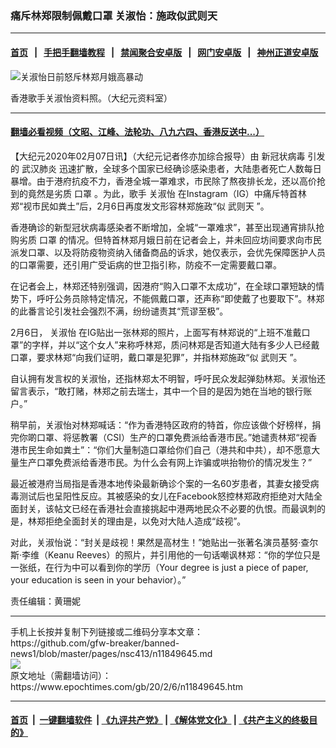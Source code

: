 ### 痛斥林郑限制佩戴口罩 关淑怡：施政似武则天
------------------------

#### [首页](https://github.com/gfw-breaker/banned-news1/blob/master/README.md) &nbsp;&nbsp;|&nbsp;&nbsp; [手把手翻墙教程](https://github.com/gfw-breaker/guides/wiki) &nbsp;&nbsp;|&nbsp;&nbsp; [禁闻聚合安卓版](https://github.com/gfw-breaker/bn-android) &nbsp;&nbsp;|&nbsp;&nbsp; [网门安卓版](https://github.com/oGate2/oGate) &nbsp;&nbsp;|&nbsp;&nbsp; [神州正道安卓版](https://github.com/SzzdOgate/update) 



<div><img alt="关淑怡日前怒斥林郑月娥高暴动" class="aligncenter wp-post-image" src="https://i.epochtimes.com/assets/uploads/2019/08/guan-shuyi-600x400.jpg"/>
<div class="red16 caption">
 <p>
  香港歌手关淑怡资料照。（大纪元资料室）
 </p>
</div>
</div><hr/>

#### [翻墙必看视频（文昭、江峰、法轮功、八九六四、香港反送中...）](http://167.172.214.107/home.html)

<div><p>
 【大纪元2020年02月07日讯】（大纪元记者佟亦加综合报导）由
 <ok href="https://www.epochtimes.com/gb/tag/%E6%96%B0%E5%86%A0%E7%8A%B6%E7%97%85%E6%AF%92.html">
  新冠状病毒
 </ok>
 引发的
 <ok href="https://www.epochtimes.com/gb/tag/%E6%AD%A6%E6%B1%89%E8%82%BA%E7%82%8E.html">
  武汉肺炎
 </ok>
 迅速扩散，全球多个国家已经确诊感染患者，大陆患者死亡人数每日暴增。由于港府抗疫不力，香港全城一罩难求，市民除了熬夜排长龙，还以高价抢到的竟然是劣质
 <ok href="https://www.epochtimes.com/gb/tag/%E5%8F%A3%E7%BD%A9.html">
  口罩
 </ok>
 。为此，歌手
 <ok href="https://www.epochtimes.com/gb/tag/%E5%85%B3%E6%B7%91%E6%80%A1.html">
  关淑怡
 </ok>
 在Instagram（IG）中痛斥特首林郑“视市民如粪土”后，2月6日再度发文形容林郑施政“似
 <ok href="https://www.epochtimes.com/gb/tag/%E6%AD%A6%E5%88%99%E5%A4%A9.html">
  武则天
 </ok>
 ”。
</p>
<p>
 香港确诊的新型冠状病毒感染者不断增加，全城“一罩难求”，甚至出现通宵排队抢购劣质
 <ok href="https://www.epochtimes.com/gb/tag/%E5%8F%A3%E7%BD%A9.html">
  口罩
 </ok>
 的情况。但特首林郑月娥日前在记者会上，并未回应坊间要求向市民派发口罩、以及将防疫物资纳入储备商品的诉求，她仅表示，会优先保障医护人员的口罩需要，还引用广受诟病的世卫指引称，防疫不一定需要戴口罩。
</p>
<p>
 在记者会上，林郑还特别强调，因港府“购入口罩不太成功”，在全球口罩短缺的情势下，呼吁公务员除特定情况，不能佩戴口罩，还声称“即使戴了也要取下”。林郑的此番言论引发社会强烈不满，纷纷谴责其“荒谬至极”。
</p>
<p>
 2月6日，
 <ok href="https://www.epochtimes.com/gb/tag/%E5%85%B3%E6%B7%91%E6%80%A1.html">
  关淑怡
 </ok>
 在IG贴出一张林郑的照片，上面写有林郑说的“上班不准戴口罩”的字样，并以“这个女人”来称呼林郑，质问林郑是否知道大陆有多少人已经戴口罩，要求林郑“向我们证明，戴口罩是犯罪”，并指林郑施政“似
 <ok href="https://www.epochtimes.com/gb/tag/%E6%AD%A6%E5%88%99%E5%A4%A9.html">
  武则天
 </ok>
 ”。
</p>
<p>
 自认拥有发言权的关淑怡，还指林郑太不明智，呼吁民众发起弹劾林郑。关淑怡还留言表示，“敢打赌，林郑之前去瑞士，其中一个目的是因为她在当地的银行账户。”
</p>
<p>
 稍早前，关淑怡对林郑喊话：“作为香港特区政府的特首，你应该做个好榜样，捐完你啲口罩、将惩教署（CSI）生产的口罩免费派给香港市民。”她谴责林郑“视香港市民生命如粪土”：“你们大量制造口罩给你们自己（港共和中共），却不愿意大量生产口罩免费派给香港市民。为什么会有网上诈骗或哄抬物价的情况发生？”
</p>
<p>
 最近被港府当局指是香港本地传染最新确诊个案的一名60岁患者，其妻女接受病毒测试后也呈阳性反应。其被感染的女儿在Facebook怒控林郑政府拒绝对大陆全面封关，该帖文已经在香港社会直接挑起中港两地民众不必要的仇恨。而最讽刺的是，林郑拒绝全面封关的理由是，以免对大陆人造成“歧视”。
</p>
<p>
 对此，关淑怡说：“封关是歧视！果然是高材生！”她贴出一张著名演员基努·查尔斯·李维（Keanu Reeves）的照片，并引用他的一句话嘲讽林郑：“你的学位只是一张纸，在行为中可以看到你的学历（Your degree is just a piece of paper, your education is seen in your behavior）。”
</p>
<p>
 责任编辑：黄珊妮
</p>
</div>
<hr/>
手机上长按并复制下列链接或二维码分享本文章：<br/>
https://github.com/gfw-breaker/banned-news1/blob/master/pages/nsc413/n11849645.md <br/>
<a href='https://github.com/gfw-breaker/banned-news1/blob/master/pages/nsc413/n11849645.md'><img src='https://github.com/gfw-breaker/banned-news1/blob/master/pages/nsc413/n11849645.md.png'/></a> <br/>
原文地址（需翻墙访问）：https://www.epochtimes.com/gb/20/2/6/n11849645.htm


------------------------
#### [首页](https://github.com/gfw-breaker/banned-news1/blob/master/README.md) &nbsp;|&nbsp; [一键翻墙软件](https://github.com/gfw-breaker/nogfw/blob/master/README.md) &nbsp;| [《九评共产党》](https://github.com/gfw-breaker/9ping.md/blob/master/README.md#九评之一评共产党是什么) | [《解体党文化》](https://github.com/gfw-breaker/jtdwh.md/blob/master/README.md) | [《共产主义的终极目的》](https://github.com/gfw-breaker/gczydzjmd.md/blob/master/README.md)


<img src='http://gfw-breaker.win/banned-news/pages/nsc413/n11849645.md' width='0px' height='0px'/>